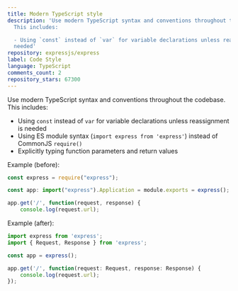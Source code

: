 ```yaml
---
title: Modern TypeScript style
description: 'Use modern TypeScript syntax and conventions throughout the codebase.
  This includes:

  - Using `const` instead of `var` for variable declarations unless reassignment is
  needed'
repository: expressjs/express
label: Code Style
language: TypeScript
comments_count: 2
repository_stars: 67300
---
```


Use modern TypeScript syntax and conventions throughout the codebase. This includes:
- Using `const` instead of `var` for variable declarations unless reassignment is needed
- Using ES module syntax (`import express from 'express'`) instead of CommonJS `require()`
- Explicitly typing function parameters and return values

Example (before):
```typescript
const express = require("express");

const app: import("express").Application = module.exports = express();

app.get('/', function(request, response) {
    console.log(request.url);
```

Example (after):
```typescript
import express from 'express';
import { Request, Response } from 'express';

const app = express();

app.get('/', function(request: Request, response: Response) {
    console.log(request.url);
});
```